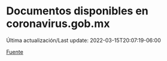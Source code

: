 # Documentos disponibles en coronavirus.gob.mx

Última actualización/Last update: 2022-03-15T20:07:19-06:00

 [Fuente](https://coronavirus.gob.mx/)
